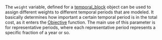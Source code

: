 The `weight` variable, defined for a [temporal_block](@ref) object can be used to assign different weights to different temporal periods that are modeled. It basically determines how important a certain temporal period is in the total cost, as it enters the [Objective](@ref) function. The main use of this parameter is for representative periods, where each representative period represents a specific fraction of a year or so.  
